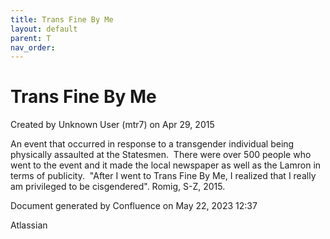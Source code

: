 ```yaml
---
title: Trans Fine By Me
layout: default
parent: T
nav_order:
---
```


# Trans Fine By Me

Created by  Unknown User (mtr7) on Apr 29, 2015

An event that occurred in response to a transgender individual being physically assaulted at the Statesmen.  There were over 500 people who went to the event and it made the local newspaper as well as the Lamron in terms of publicity.  &quot;After I went to Trans Fine By Me, I realized that I really am privileged to be cisgendered&quot;. Romig, S-Z, 2015.

Document generated by Confluence on May 22, 2023 12:37

Atlassian
